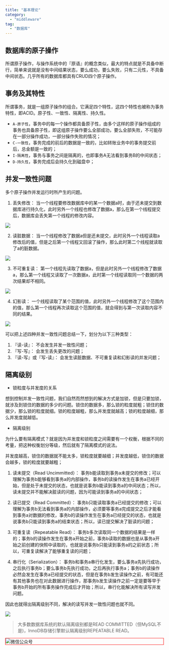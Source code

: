 ```yaml
---
title: "基本理论"
category:
  - "middleware"
tag:
  - "数据库"
---
```


## 数据库的原子操作 

所谓原子操作，与操作系统中的『原语』的概念类似，最大的特点就是不具备中断行，简单来说就是没有中间结果状态，要么成功，要么失败，只有二元性，不具备中间状态。几乎所有的数据库都具有CRUD四个原子操作。

## 事务及其特性

所谓事务，就是一组原子操作的组合。它满足四个特性，这四个特性也被称为事务特性，即ACID。原子性、一致性、隔离性、持久性。

- `A-原子性`，事务中的每一个操作都具备原子性，由多个这样的原子操作组成的事务也具备原子性，即这组原子操作要么全部成功，要么全部失败，不可能存在一部分操作成功，一部分操作失败的情况；
- `C-一致性`，事务完成的前后的数据是一致的，比如转账业务中的事务提交前后，总金额是一致的；
- `I-隔离性`，事务与事务之间是隔离的，也即事务A无法看到事务B的中间状态；
- `D-持久性`，事务完成后会持久化到磁盘中；

## 并发一致性问题 

多个原子操作并发运行时所产生的问题。

1. 丢失修改： 当一个线程要修改数据库中的某一个数据a时，由于还未提交到数据库进行持久化，此时另外一个线程也修改了数据a，那么在第一个线程提交后，数据库会丢失第一个线程的修改内容。

![](https://tianqingxiaozhu.oss-cn-shenzhen.aliyuncs.com/img/middleware/mysql/lose-update.png)

2. 读脏数据： 当一个线程修改了数据a但是还未提交，此时另外一个线程读取a修改后的值，但是之后第一个线程又回滚了操作，那么此时第二个线程就读取了a的脏数据。

![](https://tianqingxiaozhu.oss-cn-shenzhen.aliyuncs.com/img/middleware/mysql/read-dirty.png)

3. 不可重复读： 第一个线程先读取了数据a，但是此时另外一个线程修改了数据a，那么第一个线程又读取了一次数据a，此时第一个线程读取同一个数据的两次结果却不相同。

![](https://tianqingxiaozhu.oss-cn-shenzhen.aliyuncs.com/img/middleware/mysql/unrereadable.png)

4. 幻影读： 一个线程读取了某个范围的值，此时另外一个线程修改了这个范围内的值，那么第一个线程再次读取这个范围的值，就会得到与第一次读取内容不同的结果。

![](https://tianqingxiaozhu.oss-cn-shenzhen.aliyuncs.com/img/middleware/mysql/huanyingdu.png)

可以把上述四种并发一致性问题总结一下，划分为以下三种类型：

1. 『读-读』： 不会发生并发一致性问题；
2. 『写-写』： 会发生丢失更改的问题；
3. 『读-写』或『写-读』： 会发生读脏数据、不可重复读和幻影读的并发问题；

## 隔离级别

- 锁粒度与并发度的关系

想到控制并发一致性问题，我们自然而然想到的解决方式是加锁，但是只要加锁，就涉及到锁住的数据的多少的问题。锁住的数据多，那么锁的粒度就粗；锁住的数据少，那么锁的粒度就细。锁的粒度越粗，那么并发度就越高；锁的粒度越细，那么并发度就越低。

- 隔离级别

为什么要有隔离模式？就是因为并发度和锁粒度之间需要有一个权衡，根据不同的考量，把这种权衡划分等级，然后就有了隔离模式的说法。

并发度越高，锁住的数据就不能太多，锁粒度就要越细；并发度越低，锁住的数据会越多，锁的粒度就要越粗；

1. 读未提交（Read Uncimmitted）： 事务b能读取到事务a未提交的修改；可以理解为事务b能够看到事务a的内部操作，事务b的读操作发生在事务a已经开始，但是处于未提交的状态，也就是说事务b能读到事务a的中间状态；所以，读未提交并不能解决脏读的问题，因为可能读到事务a的中间状态；

2. 读已提交（Read Committed）： 事务b只能读取事务a已经提交的修改；可以理解为事务b无法看到事务a的内部操作，必须要等事务a完成提交之后才能看到事务a对数据的修改，事务b的读操作发生在事务a已经提交的状态，也就是说事务b只能读到事务a的结束状态；所以，读已提交解决了脏读的问题；

3. 可重复读（Repeatable Read）： 事务b多次读取同一个数据的结果是一样的；事务b的读操作发生在事务a开始之前，事务b读取的数据也是从事务a开始之前创建的快照中读取的，也就是说事务b只能读到事务a的之前状态；所以，可重复读解决了能够重复读的问题；

4. 串行化（Serialization）： 事务b和事务a串行化发生，要么事务a先执行成功，之后执行事务b；要么事务b先执行成功，之后再执行事务a；事务b的读操作必然会发生在事务a已经提交的状态，但是在事务b发生读操作之前，有可能还有其他事务也在对此数据进行操作，那事务b发生读操作之前一定是要等早于事务b开始的所有事务操作完成后才开始；所以，串行化能解决所有读写并发问题。

因此也就得出隔离级别不同，解决的读写并发一致性问题也就不同。

![](https://tianqingxiaozhu.oss-cn-shenzhen.aliyuncs.com/img/middleware/mysql/gelijibie.png)

> 大多数数据库系统的默认隔离级别都是READ COMMITTED（但MySQL不是)，InnoDB存储引擎默认隔离级别REPEATABLE READ。


<img style="border:1px red solid; display:block; margin:0 auto;" src="https://tianqingxiaozhu.oss-cn-shenzhen.aliyuncs.com/img/qrcode.jpg" alt="微信公众号" />

